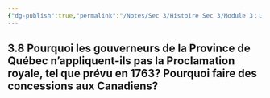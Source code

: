 ```yaml
---
{"dg-publish":true,"permalink":"/Notes/Sec 3/Histoire Sec 3/Module 3：La Conquête et le changement d'empire/3.8 Concessions/"}
---
```



## 3.8 Pourquoi les gouverneurs de la Province de Québec n’appliquent-ils pas la Proclamation royale, tel que prévu en 1763? Pourquoi faire des concessions aux Canadiens?

